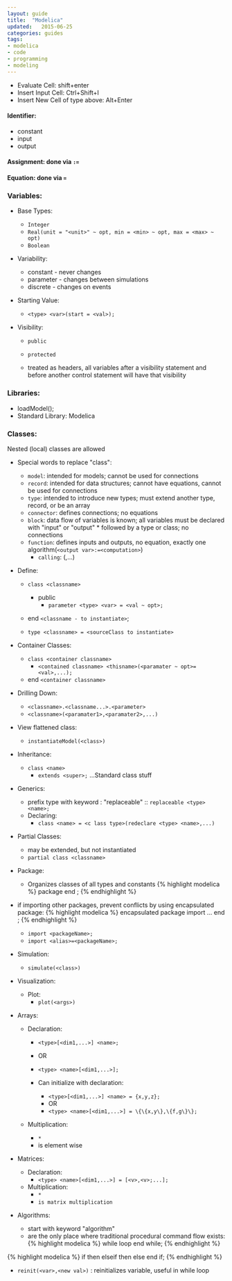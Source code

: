 ```yaml
---
layout: guide
title:  "Modelica"
updated:   2015-06-25
categories: guides
tags:
- modelica
- code
- programming
- modeling
---
```


* Evaluate Cell: shift+enter
* Insert Input Cell: Ctrl+Shift+I
* Insert New Cell of type above: Alt+Enter

#### Identifier:
* constant
* input
* output

#### Assignment: done via `:=`

#### Equation: done via `=`

### Variables:
* Base Types:
    * `Integer`
    * `Real(unit = "<unit>" ~ opt, min = <min> ~ opt, max = <max> ~ opt)`
    * `Boolean`

* Variability:
    * constant - never changes
    * parameter - changes between simulations
    * discrete - changes on events

* Starting Value:
    * `<type> <var>(start = <val>);`

* Visibility:
    * `public`
    * `protected`

    * treated as headers, all variables after a visibility statement and before another control statement will have that visibility


### Libraries:
* loadModel(<library>);
* Standard Library: Modelica

### Classes:
Nested (local) classes are allowed

* Special words to replace "class":
    * `model`: intended for models; cannot be used for connections
    * `record`: intended for data structures; cannot have equations, cannot be used for connections
    * `type`: intended to introduce new types; must extend another type, record, or be an array
    * `connector`: defines connections; no equations
    * `block`: data flow of variables is known; all variables must be declared with "input" or "output" * followed by a type or class; no connections
    * `function`: defines inputs and outputs, no equation, exactly one algorithm(`<output var>:=<computation>`)
        * `calling`: <function name>(<input1>,...)
* Define:
    * `class <classname>`
        * public
            * `parameter <type> <var> = <val ~ opt>;`
    * end `<classname - to instantiate>`;

    * `type <classname> = <sourceClass to instantiate>`

* Container Classes:
    * `class <container classname>`
        * `<contained classname> <thisname>(<paramater ~ opt>=<val>,...);`
    * end `<container classname>`

* Drilling Down:
    * `<classname>.<classname...>.<parameter>`
    * `<classname>(<paramater1>,<paramater2>,...)`

* View flattened class:
    * `instantiateModel(<class>)`

* Inheritance:
    * `class <name>`
        * `extends <super>;`
    ...Standard class stuff

* Generics:
    * prefix type with keyword : "replaceable" :: `replaceable <type> <name>;`
    * Declaring:
        * `class <name> = <c lass type>(redeclare <type> <name>,...)`

* Partial Classes:
    * may be extended, but not instantiated
    * `partial class <classname>`

* Package:
    * Organizes classes of all types and constants
{% highlight modelica %}
    package <name>
        <stuff>
    end <name>;
{% endhighlight %}
* if importing other packages, prevent conflicts by using encapsulated package:
{% highlight modelica %}
    encapsulated package <PackageName>
        import <import>
        ...
    end <PackageName>;
{% endhighlight %}

    * `import <packageName>;`
    * `import <alias>=<packageName>;`

* Simulation:
    * `simulate(<class>)`

* Visualization:
    * Plot:
        * `plot(<args>)`

* Arrays:
    * Declaration:
        * `<type>[<dim1,...>] <name>;`
        * OR
        * `<type> <name>[<dim1,...>];`

        * Can initialize with declaration:
            * `<type>[<dim1,...>] <name> = {x,y,z};`
            * OR
            * `<type> <name>[<dim1,...>] = \{\{x,y\},\{f,g\}\};`

    * Multiplication:
        * `*`
        * is element wise

* Matrices:
    * Declaration:
        * `<type> <name>[<dim1,...>] = [<v>,<v>;...];`
    * Multiplication:
        * `*`
        * `is matrix multiplication`

* Algorithms:
    * start with keyword "algorithm"
    * are the only place where traditional procedural command flow exists:
{% highlight modelica %}
        while <bool> loop
            <body>
        end while;
{% endhighlight %}

{% highlight modelica %}
        if <bool> then
            <body>
        elseif <bool> then
            <body>
        else
            <body>
        end if;
{% endhighlight %}

* `reinit(<var>,<new val>)` : reinitializes variable, useful in while loop
